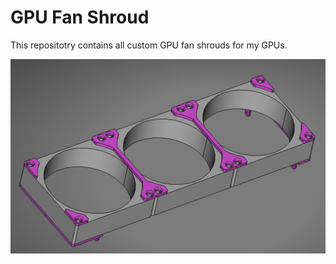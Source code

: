 # GPU Fan Shroud

This repositotry contains all custom GPU fan shrouds for my GPUs.

![](./GigabyteRTX2060Super/pictures/top.png)